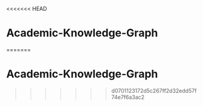 <<<<<<< HEAD
# Academic-Knowledge-Graph
=======
# Academic-Knowledge-Graph
>>>>>>> d0701123172d5c267ff2d32edd57f74e7f6a3ac2
